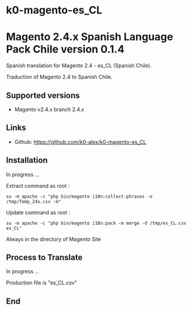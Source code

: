 # k0-magento-es_CL
# Magento 2.4.x Spanish Language Pack Chile version 0.1.4

Spanish translation for Magento 2.4 - es_CL (Spanish Chile).

Traduction of Magento 2.4 to Spanish Chile.

## Supported versions
* Magento v2.4.x branch 2.4.x

## Links
* Github: https://github.com/k0-alex/k0-magento-es_CL

## Installation
In progress ...

Extract command as root :
```
su -m apache -c "php bin/magento i18n:collect-phrases -o /tmp/Temp_24x.csv -m" 
```

Update command as root :
```
su -m apache -c "php bin/magento i18n:pack -m merge -d /tmp/es_CL.csv es_CL"
```

Always in the directory of Magento Site

## Process to Translate
In progress ...

Production file is "es_CL.csv"
## End
